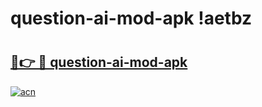# question-ai-mod-apk !aetbz

# <h2><a href="https://piquvl.esa.edu.pl?title=question-ai-mod-apk&ref=aetbz">🔗👉 🔴 question-ai-mod-apk</a></h2>

[![acn](https://github.com/user-attachments/assets/0f9c940e-d8b0-45ae-aac7-cd30a18b3e1c)](https://piquvl.esa.edu.pl?title=question-ai-mod-apk&ref=aetbz)

